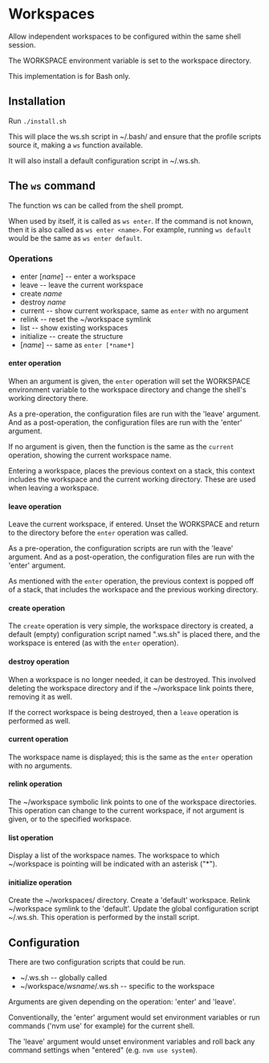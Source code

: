 # Workspaces #

Allow independent workspaces to be configured within the same
shell session.

The WORKSPACE environment variable is set to the workspace
directory.

This implementation is for Bash only.

## Installation ##
Run `./install.sh`

This will place the ws.sh script in ~/.bash/ and ensure that the profile
scripts source it, making a `ws` function available.

It will also install a default configuration script in ~/.ws.sh.

## The `ws` command ##

The function ws can be called from the shell prompt.

When used by itself, it is called as `ws enter`.  If the command is not
known, then it is also called as `ws enter <name>`.  For example, running
`ws default` would be the same as `ws enter default`.

### Operations ###

* enter [*name*]  -- enter a workspace
* leave  -- leave the current workspace
* create *name*
* destroy *name*
* current  -- show current workspace, same as `enter` with no argument
* relink  -- reset the ~/workspace symlink
* list  -- show existing workspaces
* initialize  -- create the structure
* [*name*]  -- same as `enter [*name*]`

#### enter operation ####

When an argument is given, the `enter` operation will set the WORKSPACE
environment variable to the workspace directory and change the shell's
working directory there.

As a pre-operation, the configuration files are run with the 'leave'
argument. And as a post-operation, the configuration files are run with the
'enter' argument.

If no argument is given, then the function is the same as the `current`
operation, showing the current workspace name.

Entering a workspace, places the previous context on a stack, this context
includes the workspace and the current working directory.  These are used
when leaving a workspace.

#### leave operation ####

Leave the current workspace, if entered.  Unset the WORKSPACE and return
to the directory before the `enter` operation was called.

As a pre-operation, the configuration scripts are run with the 'leave'
argument.  And as a post-operation, the configuration files are run with the
'enter' argument.

As mentioned with the `enter` operation, the previous context is popped off
of a stack, that includes the workspace and the previous working directory.

#### create operation ####

The `create` operation is very simple, the workspace directory is created,
a default (empty) configuration script named ".ws.sh" is placed there, and
the workspace is entered (as with the `enter` operation).

#### destroy operation ####

When a workspace is no longer needed, it can be destroyed.  This involved
deleting the workspace directory and if the ~/workspace link points there,
removing it as well.

If the correct workspace is being destroyed, then a `leave` operation is
performed as well.

#### current operation ####

The workspace name is displayed; this is the same as the `enter` operation
with no arguments.

#### relink operation ####

The ~/workspace symbolic link points to one of the workspace directories.
This operation can change to the current workspace, if not argument is given,
or to the specified workspace.

#### list operation ####

Display a list of the workspace names.  The workspace to which ~/workspace
is pointing will be indicated with an asterisk ("\*").

#### initialize operation ###

Create the ~/workspaces/ directory. Create a 'default' workspace.  Relink
~/workspace symlink to the 'default'.  Update the global configuration
script ~/.ws.sh.   This operation is performed by the install script.

## Configuration ##

There are two configuration scripts that could be run.

* ~/.ws.sh  -- globally called
* ~/workspace/*wsname*/.ws.sh  -- specific to the workspace

Arguments are given depending on the operation: 'enter' and 'leave'.

Conventionally, the 'enter' argument would set environment variables or
run commands ('nvm use' for example) for the current shell.

The 'leave' argument would unset environment variables and roll back
any command settings when "entered" (e.g. `nvm use system`).

